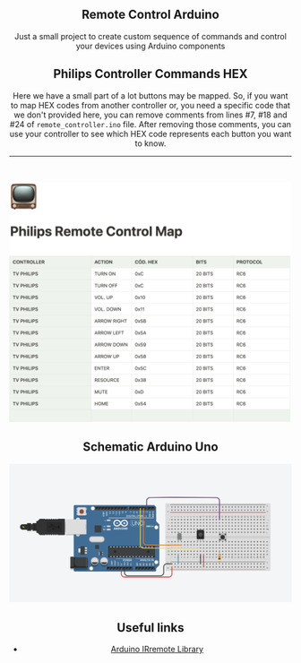 <div align = center>

## Remote Control Arduino
Just a small project to create custom sequence of commands and control your devices using Arduino components

## Philips Controller Commands HEX
Here we have a small part of a lot buttons may be mapped. So, if you want to map HEX codes from another controller or, you need a specific code that we don't provided here, you can remove comments from lines #7, #18 and #24 of `remote_controller.ino` file. After removing those comments, you can use your controller to see which HEX code represents each button you want to know.
<hr>
<br>

![Notion table HEX commands](https://github.com/edurodriguesdias/arduino-remote-controller/blob/main/images/CONTROL-HEX-CODES.png)

## Schematic Arduino Uno
![Schematic Arduino](https://github.com/edurodriguesdias/arduino-remote-controller/blob/main/images/schematic-controller.png)


## Useful links
- [Arduino IRremote Library](https://github.com/Arduino-IRremote/Arduino-IRremote)
